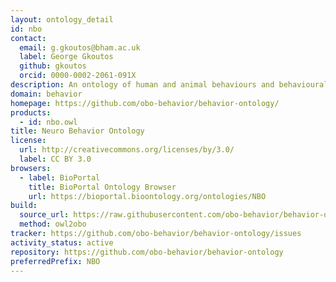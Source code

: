 ```yaml
---
layout: ontology_detail
id: nbo
contact:
  email: g.gkoutos@bham.ac.uk
  label: George Gkoutos
  github: gkoutos
  orcid: 0000-0002-2061-091X
description: An ontology of human and animal behaviours and behavioural phenotypes
domain: behavior
homepage: https://github.com/obo-behavior/behavior-ontology/
products:
  - id: nbo.owl
title: Neuro Behavior Ontology
license:
  url: http://creativecommons.org/licenses/by/3.0/
  label: CC BY 3.0
browsers:
  - label: BioPortal
    title: BioPortal Ontology Browser
    url: https://bioportal.bioontology.org/ontologies/NBO
build:
  source_url: https://raw.githubusercontent.com/obo-behavior/behavior-ontology/master/nbo.owl
  method: owl2obo
tracker: https://github.com/obo-behavior/behavior-ontology/issues
activity_status: active
repository: https://github.com/obo-behavior/behavior-ontology
preferredPrefix: NBO
---
```

